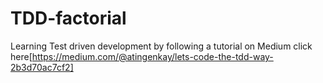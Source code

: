 # TDD-factorial
Learning Test driven development by following a tutorial on Medium click here[https://medium.com/@atingenkay/lets-code-the-tdd-way-2b3d70ac7cf2]